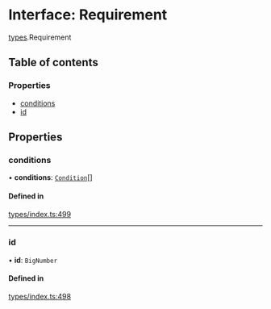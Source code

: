 # Interface: Requirement

[types](../wiki/types).Requirement

## Table of contents

### Properties

- [conditions](../wiki/types.Requirement#conditions)
- [id](../wiki/types.Requirement#id)

## Properties

### conditions

• **conditions**: [`Condition`](../wiki/types#condition)[]

#### Defined in

[types/index.ts:499](https://github.com/PolymeshAssociation/polymesh-sdk/blob/95e180d2/src/types/index.ts#L499)

___

### id

• **id**: `BigNumber`

#### Defined in

[types/index.ts:498](https://github.com/PolymeshAssociation/polymesh-sdk/blob/95e180d2/src/types/index.ts#L498)
